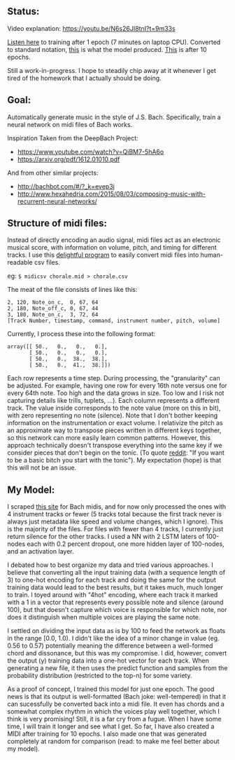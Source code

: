 Status:
-----

Video explanation: https://youtu.be/N6s26JI8tnI?t=9m33s

[Listen here](https://soundcloud.com/user-758753778/1epochs) to training after 1 epoch (7 minutes on laptop CPU). Converted to standard notation, [this](https://github.com/anbrjohn/BachMaker/blob/master/1e5.pdf) is what the model produced. [This](https://soundcloud.com/user-758753778/10epochs) is after 10 epochs.

Still a work-in-progress.
I hope to steadily chip away at it whenever I get tired of the homework that I actually should be doing.

Goal:
-----

Automatically generate music in the style of J.S. Bach. Specifically, train a neural network on midi files of Bach works.

Inspiration Taken from the DeepBach Project:
- https://www.youtube.com/watch?v=QiBM7-5hA6o
- https://arxiv.org/pdf/1612.01010.pdf

And from other similar projects:
- http://bachbot.com/#/?_k=evep3j
- http://www.hexahedria.com/2015/08/03/composing-music-with-recurrent-neural-networks/


Structure of midi files:
-----

Instead of directly encoding an audio signal, midi files act as an electronic musical score, with information on volume, pitch, and timing for different tracks. I use this [delightful program](http://www.fourmilab.ch/webtools/midicsv/) to easily convert midi files into human-readable csv files. 

eg: `$ midicsv chorale.mid > chorale.csv`

The meat of the file consists of lines like this:

```
2, 120, Note_on_c,  0, 67, 64
2, 180, Note_off_c, 0, 67, 44
3, 180, Note_on_c,  3, 72, 64
[Track Number, timestamp, command, instrument number, pitch, volume]
```

Currently, I process these into the following format:

```
array([[ 50.,   0.,   0.,   0.],
       [ 50.,   0.,   0.,   0.],
       [ 50.,   0.,  38.,  38.],
       [ 50.,   0.,  41.,  38.]])
```

Each row represents a time step. During processing, the "granularity" can be adjusted. For example, having one row for every 16th note versus one for every 64th note. Too high and the data grows in size. Too low and I risk not capturing details like trills, tuplets, ...). Each column represents a different track. The value inside corresponds to the note value (more on this in  bit), with zero representing no note (silence). Note that I don't bother keeping information on the instrumentation or exact volume. I relativize the pitch as an approximate way to transpose pieces written in different keys together, so this network can more easily learn common patterns. However, this approach technically doesn't transpose everything into the same key if we consider pieces that don't begin on the tonic. (To quote [reddit](https://www.reddit.com/r/musictheory/comments/2pv3a7/why_arent_everyone_starting_songs_with_tonics/): "If you want to be a basic bitch you start with the tonic"). My expectation (hope) is that this will not be an issue.

My Model:
-----

I scraped [this site](http://www.bachcentral.com/midiindexcomplete.html) for Bach midis, and for now only processed the ones with 4 instrument tracks or fewer (5 tracks total because the first track never is always just metadata like speed and volume changes, which I ignore). This is the majority of the files. For files with fewer than 4 tracks, I currently just return silence for the other tracks. I used a NN with 2 LSTM laters of 100-nodes each with 0.2 percent dropout, one more hidden layer of 100-nodes, and an activation layer.

I debated how to best organize my data and tried various approaches. I believe that converting all the input training data (with a sequence length of 3) to one-hot encoding for each track and doing the same for the output training data would lead to the best results, but it takes much, much longer to train. I toyed around with "4hot" encoding, where each track it marked with a 1 in a vector that represents every possible note and silence (around 100), but that doesn't capture which voice is responsible for which note, nor does it distinguish when multiple voices are playing the same note.

I settled on dividing the input data as is by 100 to feed the network as floats in the range [0.0, 1.0). I didn't like the idea of a minor change in value (eg. 0.56 to 0.57) potentially meaning the difference between a well-formed chord and dissonance, but this was my compromise. I did, however, convert the output (y) training data into a one-hot vector for each track. When generating a new file, it then uses the predict function and samples from the probability distribution (restricted to the top-n) for some variety.

As a proof of concept, I trained this model for just one epoch. The good news is that its output is well-formatted (Bach joke: well-tempered) in that it can sucessfully be converted back into a midi file. It even has chords and a somewhat complex rhythm in which the voices play well together, which I think is very promising! Still, it is a far cry from a fugue. When I have some time, I will train it longer and see what I get. So far, I have also created a MIDI after training for 10 epochs. I also made one that was generated completely at random for comparison (read: to make me feel better about my model).

